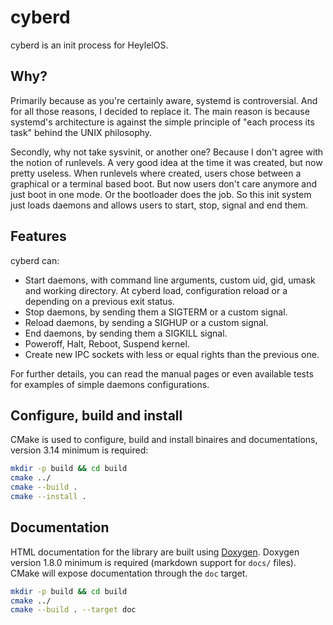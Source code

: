 # cyberd

cyberd is an init process for HeylelOS.

## Why?

Primarily because as you're certainly aware, systemd is controversial. And for all those reasons,
I decided to replace it. The main reason is because systemd's architecture is against the simple
principle of "each process its task" behind the UNIX philosophy.

Secondly, why not take sysvinit, or another one? Because I don't agree with the notion of runlevels.
A very good idea at the time it was created, but now pretty useless. When runlevels where created,
users chose between a graphical or a terminal based boot.
But now users don't care anymore and just boot in one mode. Or the bootloader does the job.
So this init system just loads daemons and allows users to start, stop, signal and end them.

## Features

cyberd can:
- Start daemons, with command line arguments, custom uid, gid, umask and working directory. At cyberd load, configuration reload or a depending on a previous exit status.
- Stop daemons, by sending them a SIGTERM or a custom signal.
- Reload daemons, by sending a SIGHUP or a custom signal.
- End daemons, by sending them a SIGKILL signal.
- Poweroff, Halt, Reboot, Suspend kernel.
- Create new IPC sockets with less or equal rights than the previous one.

For further details, you can read the manual pages or even available tests for examples of simple daemons configurations.

## Configure, build and install

CMake is used to configure, build and install binaires and documentations, version 3.14 minimum is required:

```sh
mkdir -p build && cd build
cmake ../
cmake --build .
cmake --install .
```

## Documentation

HTML documentation for the library are built using [Doxygen](https://github.com/doxygen/doxygen).
Doxygen version 1.8.0 minimum is required (markdown support for `docs/` files).
CMake will expose documentation through the `doc` target.

```sh
mkdir -p build && cd build
cmake ../
cmake --build . --target doc
```

